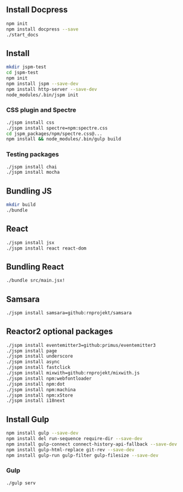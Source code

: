 ## Install Docpress

```bash
npm init
npm install docpress --save
./start_docs
```

## Install
```bash
mkdir jspm-test
cd jspm-test
npm init
npm install jspm --save-dev
npm install http-server --save-dev
node_modules/.bin/jspm init
```

### CSS plugin and Spectre
```bash
./jspm install css
./jspm install spectre=npm:spectre.css
cd jspm_packages/npm/spectre.css@...
npm install && node_modules/.bin/gulp build
```

### Testing packages
```bash
./jspm install chai
./jspm install mocha
```

## Bundling JS
```bash
mkdir build
./bundle
```

## React
```bash
./jspm install jsx
./jspm install react react-dom
```

## Bundling React
```bash
./bundle src/main.jsx!
```

## Samsara
```bash
./jspm install samsara=github:rnprojekt/samsara
```

## Reactor2 optional packages
```bash
./jspm install eventemitter3=github:primus/eventemitter3
./jspm install page
./jspm install underscore
./jspm install async
./jspm install fastclick
./jspm install mixwith=github:rnprojekt/mixwith.js
./jspm install npm:webfontloader
./jspm install npm:dot
./jspm install npm:machina
./jspm install npm:xStore
./jspm install i18next
```

## Install Gulp
```bash
npm install gulp --save-dev
npm install del run-sequence require-dir --save-dev
npm install gulp-connect connect-history-api-fallback --save-dev
npm install gulp-html-replace git-rev --save-dev
npm install gulp-run gulp-filter gulp-filesize --save-dev
```

### Gulp
```bash
./gulp serv
```

